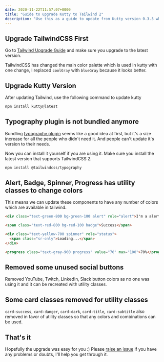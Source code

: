 ```yaml
---
date: 2020-11-22T11:57:07+0000
title: "Guide to upgrade Kutty to Tailwind 2"
description: "Use this as a guide to update from Kutty version 0.3.5 which supports till Tailwind 1 to Kutty Version 0.4 which supports Tailwind 2."
---
```


## Upgrade TailwindCSS First

Go to [Tailwind Upgrade Guide](https://tailwindcss.com/docs/upgrading-to-v2) and make sure you upgrade to the latest version.

TailwindCSS has changed the main color palette which is used in kutty with one change, I replaced `coolGray` with `blueGray` because it looks better.

## Upgrade Kutty Version

After updating Tailwind, use the following command to update kutty

```sh
npm install kutty@latest
```

## Typography plugin is not bundled anymore

Bundling [typography plugin](https://github.com/tailwindlabs/tailwindcss-typography) seems like a good idea at first, but it's a size increase for all the people who didn't need it. And people can't update it's version to their needs.

Now you can install it yourself if you are using it. Make sure you install the latest version that supports TailwindCSS 2.

```sh
npm install @tailwindcss/typography
```

## Alert, Badge, Spinner, Progress has utility classes to change colors

This means we can update these components to have any number of colors which are available in tailwind.

```html
<div class="text-green-800 bg-green-100 alert" role="alert">I'm a alert that informs you of stuff</div>

<span class="text-red-800 bg-red-100 badge">Success</span>

<div class="text-yellow-700 spinner" role="status">
  <span class="sr-only">Loading...</span>
</div>

<progress class="text-gray-900 progress" value="70" max="100">70%</progress>
```

## Removed some unused social buttons

Removed YouTube, Twitch, LinkedIn, Slack button colors as no one was using it and it can be recreated with utility classes.

## Some card classes removed for utility classes

`card-success`, `card-danger`, `card-dark`, `card-title`, `card-subtitle` also removed in favor of utility classes so that any colors and combinations can be used.

## That's it

Hopefully the upgrade was easy for you :) Please [raise an issue](https://github.com/praveenjuge/kutty/issues) if you have any problems or doubts, I'll help you get through it.
